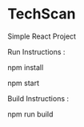 # TechScan
Simple React Project

Run Instructions :

npm install

npm start



Build Instructions :

npm run build
